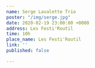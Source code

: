 ```yaml
---
name: Serge Lavalette Trio
poster: "/img/serge.jpg"
date: 2020-02-19 23:00:00 +0000
address: Les Festi'Routil
time: 10h
place_name: Les Festi'Routil
link: ''
published: false

---
```

